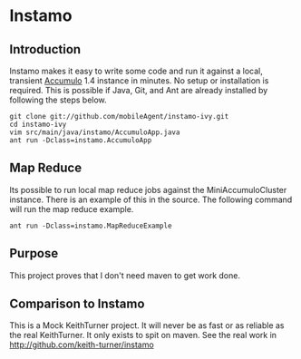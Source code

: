 Instamo
=======

Introduction
-----------

Instamo makes it easy to write some code and run it against a local, transient
[Accumulo](http://accumulo.apache.org) 1.4 instance in minutes.  No setup or
installation is required.  This is possible if Java, Git, and Ant are already
installed by following the steps below.

```
git clone git://github.com/mobileAgent/instamo-ivy.git
cd instamo-ivy
vim src/main/java/instamo/AccumuloApp.java
ant run -Dclass=instamo.AccumuloApp
```

Map Reduce
----------

Its possible to run local map reduce jobs against the MiniAccumuloCluster instance.   There is an example of this in the source.  The following command will run the map reduce example.

```
ant run -Dclass=instamo.MapReduceExample
```

Purpose
-------

This project proves that I don't need maven to get work done.

Comparison to Instamo
--------------------------

This is a Mock KeithTurner project. It will never be as fast
or as reliable as the real KeithTurner. It only exists to spit on maven.
See the real work in http://github.com/keith-turner/instamo

